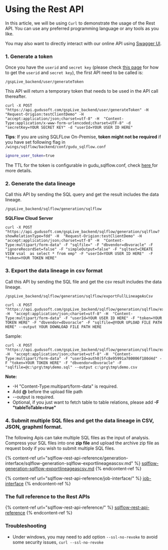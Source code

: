 # Using the Rest API

In this article, we will be using `Curl` to demonstrate the usage of the Rest API. You can use any preferred programming language or any tools as you like.

You may also want to directly interact with our online API using [Swagger UI](swagger-ui.md).

### **1. Generate a token**

Once you have the `userid` and `secret key` (please check [this page](prerequisites.md#generate-account-secret) for how to get the `userid` and `secret key`), the first API need to be called is:

```
/gspLive_backend/user/generateToken
```

This API will return a temporary token that needs to be used in the API call thereafter.

```
curl -X POST "https://api.gudusoft.com/gspLive_backend/user/generateToken" -H  "Request-Origion:testClientDemo" -H  "accept:application/json;charset=utf-8" -H  "Content-Type:application/x-www-form-urlencoded;charset=UTF-8" -d "secretKey=YOUR SECRET KEY" -d "userId=YOUR USER ID HERE"
```

**Tips**: If you are using SQLFLow On-Premise,  **token might not be required** if you have set following flag in `/wings/sqlflow/backend/conf/gudu_sqlflow.conf`

```bash
ignore_user_token=true
```

The TTL for the token is configurable in gudu\_sqlflow.conf, check [here ](../1.-introduction/installation/linux.md#backend-services-configuration)for more details.

### **2. Generate the data lineage**

Call this API by sending the SQL query and get the result includes the data lineage.

```
/gspLive_backend/sqlflow/generation/sqlflow
```

**SQLFlow Cloud Server**

```
curl -X POST "https://api.gudusoft.com/gspLive_backend/sqlflow/generation/sqlflow?showRelationType=fdd" -H  "Request-Origion:testClientDemo" -H  "accept:application/json;charset=utf-8" -H  "Content-Type:multipart/form-data" -F "sqlfile=" -F "dbvendor=dbvoracle" -F "ignoreRecordSet=false" -F "simpleOutput=false" -F "sqltext=CREATE VIEW vsal  as select * from emp" -F "userId=YOUR USER ID HERE"  -F "token=YOUR TOKEN HERE"
```

### **3. Export the data lineage in csv format**

Call this API by sending the SQL file and get the csv result includes the data lineage.

```
/gspLive_backend/sqlflow/generation/sqlflow/exportFullLineageAsCsv
```

```
curl -X POST "https://api.gudusoft.com/gspLive_backend/sqlflow/generation/sqlflow/exportFullLineageAsCsv" -H  "accept:application/json;charset=utf-8" -H  "Content-Type:multipart/form-data" -F "userId=YOUR USER ID HERE" -F "token=YOUR TOKEN HERE" -F "dbvendor=dbvoracle" -F "sqlfile=@YOUR UPLOAD FILE PATH HERE" --output YOUR DOWNLOAD FILE PATH HERE
```

Sample:

```
curl -X POST "https://api.gudusoft.com/gspLive_backend/sqlflow/generation/sqlflow/exportLineageAsCsv" -H  "accept:application/json;charset=utf-8" -H  "Content-Type:multipart/form-data" -F "userId=auth0|5fc8e95991a780006f180d4d" -F "token=YOUR TOKEN HERE" -F "dbvendor=dbvoracle" -F "sqlfile=@c:\prg\tmp\demo.sql" --output c:\prg\tmp\demo.csv
```

**Note:**

* \-H "Content-Type:multipart/form-data" is required.
* Add **@** before the upload file path
* \--output is required.
* Optional, if you just want to fetch table to table relations, please add **-F "tableToTable=true"**

### **4. Submit multiple SQL files and get the data lineage in CSV, JSON, graphml format.**

The following Apis can take multiple SQL files as the input of analysis. Compress your SQL files into one **zip file** and upload the archive zip file as request body if you wish to submit multiple SQL files.

{% content-ref url="sqlflow-rest-api-reference/generation-interface/sqlflow-generation-sqlflow-exportlineageascsv.md" %}
[sqlflow-generation-sqlflow-exportlineageascsv.md](sqlflow-rest-api-reference/generation-interface/sqlflow-generation-sqlflow-exportlineageascsv.md)
{% endcontent-ref %}

{% content-ref url="sqlflow-rest-api-reference/job-interface/" %}
[job-interface](sqlflow-rest-api-reference/job-interface/)
{% endcontent-ref %}

### The full reference to the Rest APIs

{% content-ref url="sqlflow-rest-api-reference/" %}
[sqlflow-rest-api-reference](sqlflow-rest-api-reference/)
{% endcontent-ref %}

### Troubleshooting

* Under windows, you may need to add option `--ssl-no-revoke` to avoid some security issues, `curl --ssl-no-revoke`
